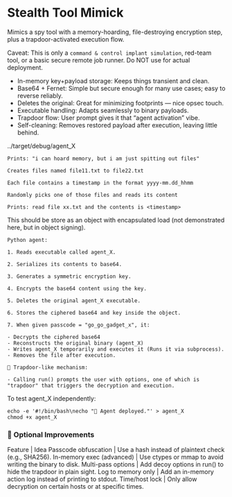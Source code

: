 # Stealth Tool Mimick
Mimics a spy tool with a memory-hoarding, file-destroying encryption step, plus a trapdoor-activated execution flow.

Caveat:
This is only a `command & control implant simulation`, red-team tool, or a basic secure remote job runner.
Do NOT use for actual deployment.

- In-memory key+payload storage: Keeps things transient and clean.
- Base64 + Fernet: Simple but secure enough for many use cases; easy to reverse reliably.
- Deletes the original: Great for minimizing footprints — nice opsec touch.
- Executable handling: Adapts seamlessly to binary payloads.
- Trapdoor flow: User prompt gives it that “agent activation” vibe.
- Self-cleaning: Removes restored payload after execution, leaving little behind. 

../target/debug/agent_X

```
Prints: "i can hoard memory, but i am just spitting out files"

Creates files named file11.txt to file22.txt

Each file contains a timestamp in the format yyyy-mm.dd_hhmm

Randomly picks one of those files and reads its content

Prints: read file xx.txt and the contents is <timestamp>
```

This should be store as an object with encapsulated load (not demonstrated here, but in object signing).

 ```
Python agent:

1. Reads executable called agent_X.

2. Serializes its contents to base64.

3. Generates a symmetric encryption key.

4. Encrypts the base64 content using the key.

5. Deletes the original agent_X executable.

6. Stores the ciphered base64 and key inside the object.

7. When given passcode = "go_go_gadget_x", it:

- Decrypts the ciphered base64
- Reconstructs the original binary (agent_X)
- Writes agent_X temporarily and executes it (Runs it via subprocess).
- Removes the file after execution.

🔐 Trapdoor-like mechanism:

- Calling run() prompts the user with options, one of which is "trapdoor" that triggers the decryption and execution.
 ```

 To test agent_X independently:
 ```
echo -e '#!/bin/bash\necho "🚀 Agent deployed."' > agent_X
chmod +x agent_X
 ```

### 🔐 Optional Improvements
Feature						| Idea
Passcode obfuscation		| Use a hash instead of plaintext check (e.g., SHA256).
In-memory exec (advanced)	| Use ctypes or mmap to avoid writing the binary to disk.
Multi-pass options			| Add decoy options in run() to hide the trapdoor in plain sight.
Log to memory only			| Add an in-memory action log instead of printing to stdout.
Time/host lock				| Only allow decryption on certain hosts or at specific times.
